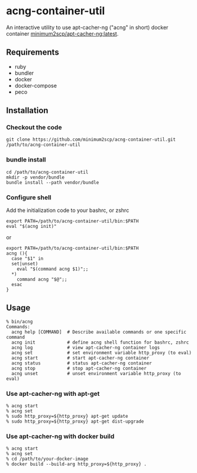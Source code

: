# acng-container-util

An interactive utility to use apt-cacher-ng ("acng" in short) docker container [minimum2scp/apt-cacher-ng:latest](https://hub.docker.com/r/minimum2scp/apt-cacher-ng/).

## Requirements

 * ruby
 * bundler
 * docker
 * docker-compose
 * peco

## Installation

### Checkout the code

```shell
git clone https://github.com/minimum2scp/acng-container-util.git /path/to/acng-container-util
```

### bundle install

```
cd /path/to/acng-container-util
mkdir -p vendor/bundle
bundle install --path vendor/bundle
```

### Configure shell

Add the initialization code to your bashrc, or zshrc

```shell
export PATH=/path/to/acng-container-util/bin:$PATH
eval "$(acng init)"
```

or

```shell
export PATH=/path/to/acng-container-util/bin:$PATH
acng (){
  case "$1" in
  set|unset)
    eval "$(command acng $1)";;
  *)
    command acng "$@";;
  esac
}
```

## Usage

```
% bin/acng
Commands:
  acng help [COMMAND]  # Describe available commands or one specific command
  acng init            # define acng shell function for bashrc, zshrc
  acng log             # view apt-cacher-ng container logs
  acng set             # set environment variable http_proxy (to eval)
  acng start           # start apt-cacher-ng container
  acng status          # status apt-cacher-ng container
  acng stop            # stop apt-cacher-ng container
  acng unset           # unset environment variable http_proxy (to eval)

```

### Use apt-cacher-ng with apt-get

```
% acng start
% acng set
% sudo http_proxy=${http_proxy} apt-get update
% sudo http_proxy=${http_proxy} apt-get dist-upgrade
```

### Use apt-cacher-ng with docker build

```
% acng start
% acng set
% cd /path/to/your-docker-image
% docker build --build-arg http_proxy=${http_proxy} .
```

